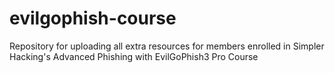# evilgophish-course
Repository for uploading all extra resources for members enrolled in Simpler Hacking's Advanced Phishing with EvilGoPhish3 Pro Course
